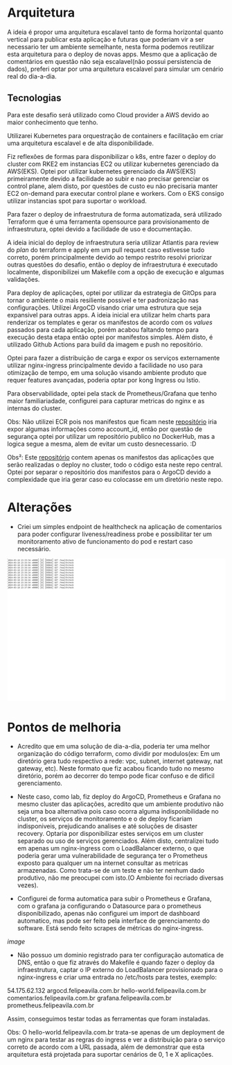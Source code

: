 # Arquitetura

A ideia é propor uma arquitetura escalavel tanto de forma horizontal quanto vertical para publicar esta aplicação e futuras que poderiam vir a ser necessario ter um ambiente semelhante, nesta forma podemos reutilizar esta arquitetura para o deploy de novas apps. Mesmo que a aplicação de comentários em questão não seja escalavel(não possui persistencia de dados), preferi optar por uma arquitetura escalavel para simular um cenário real do dia-a-dia.

## Tecnologias

Para este desafio será utilizado como Cloud provider a AWS devido ao maior conhecimento que tenho.

Utilizarei Kubernetes para orquestração de containers e facilitação em criar uma arquitetura escalavel e de alta disponibilidade.

Fiz reflexões de formas para disponibilizar o k8s, entre fazer o deploy do cluster com RKE2 em instancias EC2 ou utilizar kubernetes gerenciado da AWS(EKS). Optei por utilizar kubernetes gerenciado da AWS(EKS) primeiramente devido a facilidade ao subir e nao precisar gerenciar os control plane, alem disto, por questões de custo eu não precisaria manter EC2 on-demand para executar control plane e workers. Com o EKS consigo utilizar instancias spot para suportar o workload.

Para fazer o deploy de infraestrutura de forma automatizada, será utilizado Terraform que é uma ferramenta opensource para provisionamento de infraestrutura, optei devido a facilidade de uso e documentação.

A ideia inicial do deploy de infraestrutura seria utilizar Atlantis para review do *plan* do terraform e apply em um pull request caso estivesse tudo correto, porém principalmente devido ao tempo restrito resolvi priorizar outras questões do desafio, então o deploy de infraestrutura é executado localmente, disponibilizei um Makefile com a opção de execução e algumas validações.

Para deploy de aplicações, optei por utilizar da estrategia de GitOps para tornar o ambiente o mais resiliente possivel e ter padronização nas configurações. Utilizei ArgoCD visando criar uma estrutura que seja expansivel para outras apps. A ideia inicial era utilizar helm charts para renderizar os templates e gerar os manifestos de acordo com os *values* passados para cada aplicação, porém acabou faltando tempo para execução desta etapa então optei por manifestos simples. Além disto, é utilizado Github Actions para build da imagem e push no repositório.

Optei para fazer a distribuição de carga e expor os serviços externamente utilizar nginx-ingress principalmente devido a facilidade no uso para otimização de tempo, em uma solução visando ambiente produto que requer features avançadas, poderia optar por kong Ingress ou Istio.

Para observabilidade, optei pela stack de Prometheus/Grafana que tenho maior familiariadade, configurei para capturar metricas do nginx e as internas do cluster.

Obs: Não utilizei ECR pois nos manifestos que ficam neste [repositório](https://github.com/Fsavila/desafio-apps) iria expor algumas informações como account_id, então por questão de segurança optei por utilizar um repositório publico no DockerHub, mas a logica segue a mesma, alem de evitar um custo desnecessario. :D

Obs²: Este [repositório](https://github.com/Fsavila/desafio-apps) contem apenas os manifestos das aplicações que serão realizadas o deploy no cluster, todo o código esta neste repo central. Optei por separar o repositório dos manifestos para o ArgoCD devido a complexidade que iria gerar caso eu colocasse em um diretório neste repo.

# Alterações

- Criei um simples endpoint de healthcheck na aplicação de comentarios para poder configurar liveness/readiness probe e possibilitar ter um monitoramento ativo de funcionamento do pod e restart caso necessário.

![Healthcheck](./images/healthcheck.png)

# Pontos de melhoria

- Acredito que em uma solução de dia-a-dia, poderia ter uma melhor organização do código terraform, como dividir por modulos(ex: Em um diretório gera tudo respectivo a rede: vpc, subnet, internet gateway, nat gateway, etc). Neste formato que fiz acabou ficando tudo no mesmo diretório, porém ao decorrer do tempo pode ficar confuso e de dificil gerenciamento.

- Neste caso, como lab, fiz deploy do ArgoCD, Prometheus e Grafana no mesmo cluster das aplicações, acredito que um ambiente produtivo não seja uma boa alternativa pois caso ocorra alguma indisponibilidade no cluster, os serviços de monitoramento e o de deploy ficariam indisponiveis, prejudicando analises e até soluções de disaster recovery. Optaria por disponibilizar estes serviços em um cluster separado ou uso de serviços gerenciados. Além disto, centralizei tudo em apenas um nginx-ingress com o LoadBalancer externo, o que poderia gerar uma vulnerabilidade de segurança ter o Prometheus exposto para qualquer um na internet consultar as metricas armazenadas. Como trata-se de um teste e não ter nenhum dado produtivo, não me preocupei com isto.(O Ambiente foi recriado diversas vezes).

- Configurei de forma automatica para subir o Prometheus e Grafana, com o grafana ja configurando o Datasource para o prometheus disponibilizado, apenas não configurei um import de dashboard automatico, mas pode ser feito pela interface de gerenciamento do software. Está sendo feito scrapes de métricas do nginx-ingress.

*image* 

- Não possuo um dominio registrado para ter configuração automatica de DNS, então o que fiz através do Makefile é quando fazer o deploy da infraestrutura, captar o IP externo do LoadBalancer provisionado para o nginx-ingress e criar uma entrada no /etc/hosts para testes, exemplo:

54.175.62.132 argocd.felipeavila.com.br hello-world.felipeavila.com.br comentarios.felipeavila.com.br grafana.felipeavila.com.br prometheus.felipeavila.com.br

Assim, conseguimos testar todas as ferramentas que foram instaladas.

Obs: O hello-world.felipeavila.com.br trata-se apenas de um deployment de um nginx para testar as regras do ingress e ver a distribuição para o serviço correto de acordo com a URL passada, além de demonstrar que esta arquitetura está projetada para suportar cenários de 0, 1 e X aplicações.
